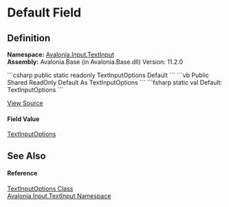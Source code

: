 # Default Field




## Definition
**Namespace:** <a href="N_Avalonia_Input_TextInput">Avalonia.Input.TextInput</a>  
**Assembly:** Avalonia.Base (in Avalonia.Base.dll) Version: 11.2.0

<Tabs groupId="api-code-preview">
<TabItem value="csharp" label="C#">
```csharp
public static readonly TextInputOptions Default
```
</TabItem>
<TabItem value="vb" label="VB">
```vb
Public Shared ReadOnly Default As TextInputOptions
```
</TabItem>
<TabItem value="fsharp" label="F#">
```fsharp
static val Default: TextInputOptions
```
</TabItem>
</Tabs>



<a href="https://github.com/AvaloniaUI/Avalonia/tree/master/src/Avalonia.Base/Input/TextInput/TextInputOptions.cs" title="View the source code">View Source</a>



#### Field Value
<a href="T_Avalonia_Input_TextInput_TextInputOptions">TextInputOptions</a>

## See Also


#### Reference
<a href="T_Avalonia_Input_TextInput_TextInputOptions">TextInputOptions Class</a>  
<a href="N_Avalonia_Input_TextInput">Avalonia.Input.TextInput Namespace</a>  

